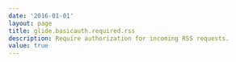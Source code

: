```yaml
---
date: '2016-01-01'
layout: page
title: glide.basicauth.required.rss
description: Require authorization for incoming RSS requests.
value: true 
---
```

